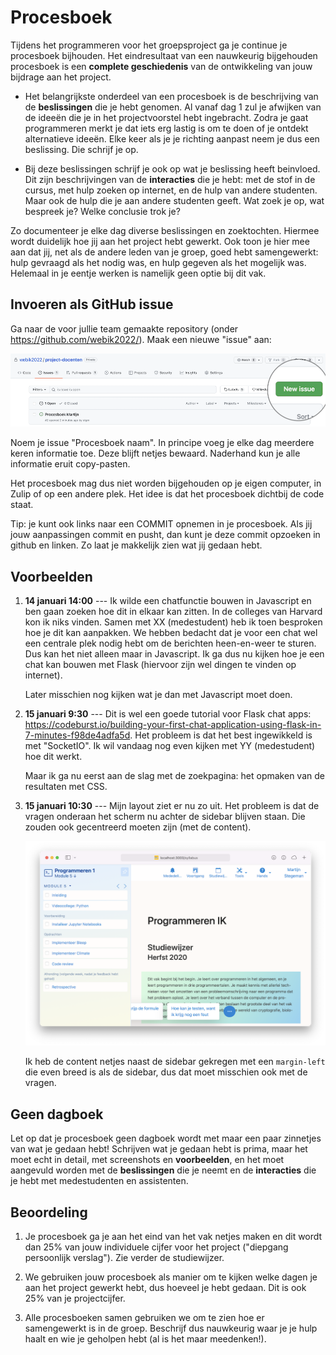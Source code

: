 # Procesboek

Tijdens het programmeren voor het groepsproject ga je continue je procesboek bijhouden. Het eindresultaat van een nauwkeurig bijgehouden procesboek is een **complete geschiedenis** van de ontwikkeling van jouw bijdrage aan het project.

- Het belangrijkste onderdeel van een procesboek is de beschrijving van de **beslissingen** die je hebt genomen. Al vanaf dag 1 zul je afwijken van de ideeën die je in het projectvoorstel hebt ingebracht. Zodra je gaat programmeren merkt je dat iets erg lastig is om te doen of je ontdekt alternatieve ideeën. Elke keer als je je richting aanpast neem je dus een beslissing. Die schrijf je op.

- Bij deze beslissingen schrijf je ook op wat je beslissing heeft beinvloed. Dit zijn beschrijvingen van de **interacties** die je hebt: met de stof in de cursus, met hulp zoeken op internet, en de hulp van andere studenten. Maar ook de hulp die je aan andere studenten geeft. Wat zoek je op, wat bespreek je? Welke conclusie trok je?

Zo documenteer je elke dag diverse beslissingen en zoektochten. Hiermee wordt duidelijk hoe jij aan het project hebt gewerkt. Ook toon je hier mee aan dat jij, net als de andere leden van je groep, goed hebt samengewerkt: hulp gevraagd als het nodig was, en hulp gegeven als het mogelijk was. Helemaal in je eentje werken is namelijk geen optie bij dit vak.

## Invoeren als GitHub issue

Ga naar de voor jullie team gemaakte repository (onder <https://github.com/webik2022/>). Maak een nieuwe "issue" aan:

![](issue.png)

Noem je issue "Procesboek naam". In principe voeg je elke dag meerdere keren informatie toe. Deze blijft netjes bewaard. Naderhand kun je alle informatie eruit copy-pasten.

Het procesboek mag dus niet worden bijgehouden op je eigen computer, in Zulip of op een andere plek. Het idee is dat het procesboek dichtbij de code staat.

Tip: je kunt ook links naar een COMMIT opnemen in je procesboek. Als jij jouw aanpassingen commit en pusht, dan kunt je deze commit opzoeken in github en linken. Zo laat je makkelijk zien wat jij gedaan hebt.

## Voorbeelden

1.  **14 januari 14:00** --- Ik wilde een chatfunctie bouwen in Javascript en ben gaan zoeken hoe dit in elkaar kan zitten. In de colleges van Harvard kon ik niks vinden. Samen met XX (medestudent) heb ik toen besproken hoe je dit kan aanpakken. We hebben bedacht dat je voor een chat wel een centrale plek nodig hebt om de berichten heen-en-weer te sturen. Dus kan het niet alleen maar in Javascript. Ik ga dus nu kijken hoe je een chat kan bouwen met Flask (hiervoor zijn wel dingen te vinden op internet).

    Later misschien nog kijken wat je dan met Javascript moet doen. 

2.  **15 januari 9:30** --- Dit is wel een goede tutorial voor Flask chat apps: https://codeburst.io/building-your-first-chat-application-using-flask-in-7-minutes-f98de4adfa5d. Het probleem is dat het best ingewikkeld is met "SocketIO". Ik wil vandaag nog even kijken met YY (medestudent) hoe dit werkt.

    Maar ik ga nu eerst aan de slag met de zoekpagina: het opmaken van de resultaten met CSS.

3.  **15 januari 10:30** --- Mijn layout ziet er nu zo uit. Het probleem is dat de vragen onderaan het scherm nu achter de sidebar blijven staan. Die zouden ook gecentreerd moeten zijn (met de content). 

    ![](screenshot.png)
    
    Ik heb de content netjes naast de sidebar gekregen met een `margin-left` die even breed is als de sidebar, dus dat moet misschien ook met de vragen.

## Geen dagboek

Let op dat je procesboek geen dagboek wordt met maar een paar zinnetjes van wat je gedaan hebt! Schrijven wat je gedaan hebt is prima, maar het moet echt in detail, met screenshots en **voorbeelden**, en het moet aangevuld worden met de **beslissingen** die je neemt en de **interacties** die je hebt met medestudenten en assistenten.

## Beoordeling

1. Je procesboek ga je aan het eind van het vak netjes maken en dit wordt dan 25% van jouw individuele cijfer voor het project ("diepgang persoonlijk verslag"). Zie verder de studiewijzer.

2. We gebruiken jouw procesboek als manier om te kijken welke dagen je aan het project gewerkt hebt, dus hoeveel je hebt gedaan. Dit is ook 25% van je projectcijfer.

3. Alle procesboeken samen gebruiken we om te zien hoe er samengewerkt is in de groep. Beschrijf dus nauwkeurig waar je je hulp haalt en wie je geholpen hebt (al is het maar meedenken!).
